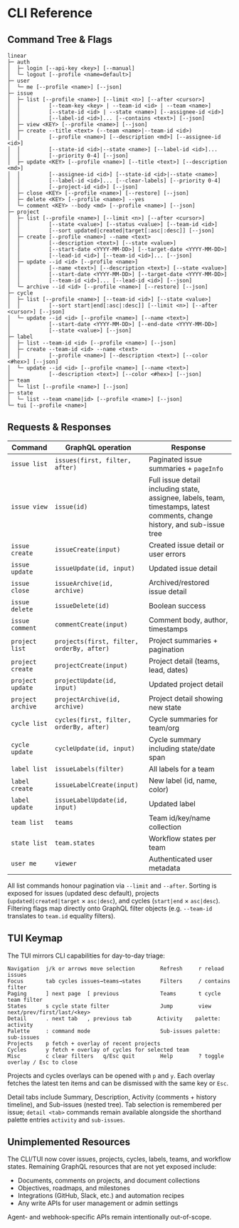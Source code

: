 # CLI Reference

## Command Tree & Flags

```
linear
├─ auth
│  ├─ login [--api-key <key>] [--manual]
│  └─ logout [--profile <name=default>]
├─ user
│  └─ me [--profile <name>] [--json]
├─ issue
│  ├─ list [--profile <name>] [--limit <n>] [--after <cursor>]
│  │         [--team-key <key> | --team-id <id> | --team <name>]
│  │         [--state-id <id> | --state <name>] [--assignee-id <id>]
│  │         [--label-id <id>]... [--contains <text>] [--json]
│  ├─ view <KEY> [--profile <name>] [--json]
│  ├─ create --title <text> (--team <name>|--team-id <id>)
│  │         [--profile <name>] [--description <md>] [--assignee-id <id>]
│  │         [--state-id <id>|--state <name>] [--label-id <id>]...
│  │         [--priority 0-4] [--json]
│  ├─ update <KEY> [--profile <name>] [--title <text>] [--description <md>]
│  │         [--assignee-id <id>] [--state-id <id>|--state <name>]
│  │         [--label-id <id>]... [--clear-labels] [--priority 0-4]
│  │         [--project-id <id>] [--json]
│  ├─ close <KEY> [--profile <name>] [--restore] [--json]
│  ├─ delete <KEY> [--profile <name>] --yes
│  └─ comment <KEY> --body <md> [--profile <name>] [--json]
├─ project
│  ├─ list [--profile <name>] [--limit <n>] [--after <cursor>]
│  │         [--state <value>] [--status <value>] [--team-id <id>]
│  │         [--sort updated|created|target[:asc|:desc]] [--json]
│  ├─ create [--profile <name>] --name <text>
│  │         [--description <text>] [--state <value>]
│  │         [--start-date <YYYY-MM-DD>] [--target-date <YYYY-MM-DD>]
│  │         [--lead-id <id>] [--team-id <id>]... [--json]
│  ├─ update --id <id> [--profile <name>]
│  │         [--name <text>] [--description <text>] [--state <value>]
│  │         [--start-date <YYYY-MM-DD>] [--target-date <YYYY-MM-DD>]
│  │         [--team-id <id>]... [--lead-id <id>] [--json]
│  └─ archive --id <id> [--profile <name>] [--restore] [--json]
├─ cycle
│  ├─ list [--profile <name>] [--team-id <id>] [--state <value>]
│  │         [--sort start|end[:asc|:desc]] [--limit <n>] [--after <cursor>] [--json]
│  └─ update --id <id> [--profile <name>] [--name <text>]
│            [--start-date <YYYY-MM-DD>] [--end-date <YYYY-MM-DD>]
│            [--state <value>] [--json]
├─ label
│  ├─ list --team-id <id> [--profile <name>] [--json]
│  ├─ create --team-id <id> --name <text>
│  │         [--profile <name>] [--description <text>] [--color <#hex>] [--json]
│  └─ update --id <id> [--profile <name>] [--name <text>]
│            [--description <text>] [--color <#hex>] [--json]
├─ team
│  └─ list [--profile <name>] [--json]
├─ state
│  └─ list --team <name|id> [--profile <name>] [--json]
└─ tui [--profile <name>]
```

## Requests & Responses

| Command | GraphQL operation | Response |
| --- | --- | --- |
| `issue list` | `issues(first, filter, after)` | Paginated issue summaries + `pageInfo` |
| `issue view` | `issue(id)` | Full issue detail including state, assignee, labels, team, timestamps, latest comments, change history, and sub-issue tree |
| `issue create` | `issueCreate(input)` | Created issue detail or user errors |
| `issue update` | `issueUpdate(id, input)` | Updated issue detail |
| `issue close` | `issueArchive(id, archive)` | Archived/restored issue detail |
| `issue delete` | `issueDelete(id)` | Boolean success |
| `issue comment` | `commentCreate(input)` | Comment body, author, timestamps |
| `project list` | `projects(first, filter, orderBy, after)` | Project summaries + pagination |
| `project create` | `projectCreate(input)` | Project detail (teams, lead, dates) |
| `project update` | `projectUpdate(id, input)` | Updated project detail |
| `project archive` | `projectArchive(id, archive)` | Project detail showing new state |
| `cycle list` | `cycles(first, filter, orderBy, after)` | Cycle summaries for team/org |
| `cycle update` | `cycleUpdate(id, input)` | Cycle summary including state/date span |
| `label list` | `issueLabels(filter)` | All labels for a team |
| `label create` | `issueLabelCreate(input)` | New label (id, name, color) |
| `label update` | `issueLabelUpdate(id, input)` | Updated label |
| `team list` | `teams` | Team id/key/name collection |
| `state list` | `team.states` | Workflow states per team |
| `user me` | `viewer` | Authenticated user metadata |

All list commands honour pagination via `--limit` and `--after`. Sorting is exposed for issues (updated desc default), projects (`updated|created|target` × `asc|desc`), and cycles (`start|end` × `asc|desc`). Filtering flags map directly onto GraphQL filter objects (e.g. `--team-id` translates to `team.id` equality filters).

## TUI Keymap

The TUI mirrors CLI capabilities for day-to-day triage:

```
Navigation  j/k or arrows move selection        Refresh     r reload issues
Focus       tab cycles issues→teams→states      Filters     / contains filter
Paging      ] next page  [ previous             Teams       t cycle team filter
States      s cycle state filter                Jump        view next/prev/first/last/<key>
Detail      . next tab   , previous tab        Activity    palette: activity
Palette     : command mode                      Sub-issues palette: sub-issues
Projects    p fetch + overlay of recent projects
Cycles      y fetch + overlay of cycles for selected team
Misc        c clear filters   q/Esc quit        Help        ? toggle overlay / Esc to close
```

Projects and cycles overlays can be opened with `p` and `y`. Each overlay fetches the latest ten items and can be dismissed with the same key or `Esc`.

Detail tabs include Summary, Description, Activity (comments + history timeline), and Sub-issues (nested tree). Tab selection is remembered per issue; `detail <tab>` commands remain available alongside the shorthand palette entries `activity` and `sub-issues`.

## Unimplemented Resources

The CLI/TUI now cover issues, projects, cycles, labels, teams, and workflow states. Remaining GraphQL resources that are not yet exposed include:

- Documents, comments on projects, and document collections
- Objectives, roadmaps, and milestones
- Integrations (GitHub, Slack, etc.) and automation recipes
- Any write APIs for user management or admin settings

Agent- and webhook-specific APIs remain intentionally out-of-scope.

